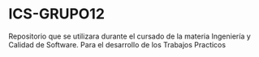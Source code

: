 # ICS-GRUPO12
Repositorio que se utilizara durante el cursado de la materia Ingeniería y Calidad de Software. Para el desarrollo de los Trabajos Practicos
